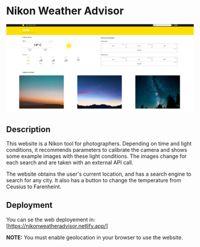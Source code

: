 # Nikon Weather Advisor
![](https://raw.githubusercontent.com/ivsp/react-weather-app/develop/src/assets/images/weather-advisor.JPG)


## Description
This website is a Nikon tool for photographers. Depending on time and light conditions, it recommends parameters to calibrate the camera and shows some example images with these light conditions.
The images change for each search and are taken with an external API call.

The website obtains the user's current location, and has a search engine to search for any city. It also has a button to change the temperature from Ceusius to Farenheint.


## Deployment

You can se the web deployement in: [https://nikonweatheradvisor.netlify.app/]

**NOTE:** You must enable geolocation in your browser to use the website.

